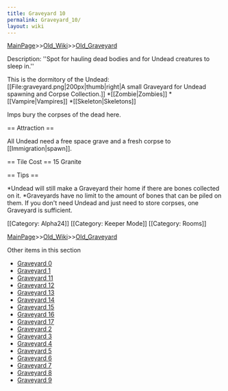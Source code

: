 ```yaml
---
title: Graveyard 10
permalink: Graveyard_10/
layout: wiki
---
```


[MainPage](/keeperrl_wiki/ "wikilink")>>[Old_Wiki](/keeperrl_wiki/Old_Wiki "wikilink")>>[Old_Graveyard](/keeperrl_wiki/Old_Graveyard "wikilink")

Description: ''Spot for hauling dead bodies and for Undead creatures to sleep in.''

This is the dormitory of the Undead: [[File:graveyard.png|200px|thumb|right|A small Graveyard for Undead spawning and Corpse Collection.]]
*[[Zombie|Zombies]]
*[[Vampire|Vampires]] 
*[[Skeleton|Skeletons]]

Imps bury the corpses of the dead here.

== Attraction ==

All Undead need a free space grave and a fresh corpse to [[Immigration|spawn]].

== Tile Cost ==
15 Granite

== Tips ==

*Undead will still make a Graveyard their home if there are bones collected on it.
*Graveyards have no limit to the amount of bones that can be piled on them. If you don't need Undead and just need to store corpses, one Graveyard is sufficient.

[[Category: Alpha24]]
[[Category: Keeper Mode]]
[[Category: Rooms]]

[MainPage](/keeperrl_wiki/ "wikilink")>>[Old_Wiki](/keeperrl_wiki/Old_Wiki "wikilink")>>[Old_Graveyard](/keeperrl_wiki/Old_Graveyard "wikilink")

Other items in this section
-    [Graveyard 0](/keeperrl_wiki/Graveyard_0 "wikilink")
-    [Graveyard 1](/keeperrl_wiki/Graveyard_1 "wikilink")
-    [Graveyard 11](/keeperrl_wiki/Graveyard_11 "wikilink")
-    [Graveyard 12](/keeperrl_wiki/Graveyard_12 "wikilink")
-    [Graveyard 13](/keeperrl_wiki/Graveyard_13 "wikilink")
-    [Graveyard 14](/keeperrl_wiki/Graveyard_14 "wikilink")
-    [Graveyard 15](/keeperrl_wiki/Graveyard_15 "wikilink")
-    [Graveyard 16](/keeperrl_wiki/Graveyard_16 "wikilink")
-    [Graveyard 17](/keeperrl_wiki/Graveyard_17 "wikilink")
-    [Graveyard 2](/keeperrl_wiki/Graveyard_2 "wikilink")
-    [Graveyard 3](/keeperrl_wiki/Graveyard_3 "wikilink")
-    [Graveyard 4](/keeperrl_wiki/Graveyard_4 "wikilink")
-    [Graveyard 5](/keeperrl_wiki/Graveyard_5 "wikilink")
-    [Graveyard 6](/keeperrl_wiki/Graveyard_6 "wikilink")
-    [Graveyard 7](/keeperrl_wiki/Graveyard_7 "wikilink")
-    [Graveyard 8](/keeperrl_wiki/Graveyard_8 "wikilink")
-    [Graveyard 9](/keeperrl_wiki/Graveyard_9 "wikilink")
